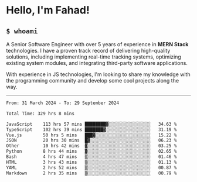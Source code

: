 <h1>Hello, I'm Fahad!</h1>

<h2><code>$ whoami</code></h2>

A Senior Software Engineer with over 5 years of experience in **MERN Stack** technologies. I have a proven track record of delivering high-quality solutions, including implementing real-time tracking systems, optimizing existing system modules, and integrating third-party software applications.

With experience in JS technologies, I'm looking to share my knowledge with the programming community and develop some cool projects along the way.

---

<!--START_SECTION:waka-->

```txt
From: 31 March 2024 - To: 29 September 2024

Total Time: 329 hrs 8 mins

JavaScript    113 hrs 57 mins ████████▓░░░░░░░░░░░░░░░░   34.63 %
TypeScript    102 hrs 39 mins ███████▓░░░░░░░░░░░░░░░░░   31.19 %
Vue.js        50 hrs 5 mins   ███▓░░░░░░░░░░░░░░░░░░░░░   15.22 %
JSON          20 hrs 30 mins  █▓░░░░░░░░░░░░░░░░░░░░░░░   06.23 %
Other         10 hrs 42 mins  ▓░░░░░░░░░░░░░░░░░░░░░░░░   03.25 %
Python        8 hrs 44 mins   ▓░░░░░░░░░░░░░░░░░░░░░░░░   02.65 %
Bash          4 hrs 47 mins   ▒░░░░░░░░░░░░░░░░░░░░░░░░   01.46 %
HTML          3 hrs 43 mins   ▒░░░░░░░░░░░░░░░░░░░░░░░░   01.13 %
YAML          2 hrs 52 mins   ▒░░░░░░░░░░░░░░░░░░░░░░░░   00.87 %
Markdown      2 hrs 35 mins   ▒░░░░░░░░░░░░░░░░░░░░░░░░   00.79 %
```

<!--END_SECTION:waka-->

<!--
**heyFahad/heyFahad** is a ✨ _special_ ✨ repository because its `README.md` (this file) appears on your GitHub profile.

Here are some ideas to get you started:

- 🔭 I’m currently working on ...
- 🌱 I’m currently learning ...
- 👯 I’m looking to collaborate on ...
- 🤔 I’m looking for help with ...
- 💬 Ask me about ...
- 📫 How to reach me: ...
- 😄 Pronouns: ...
- ⚡ Fun fact: ...
-->

